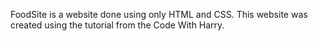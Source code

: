 
FoodSite is a website done using only HTML and CSS. This website was created using the tutorial from the Code With Harry.
